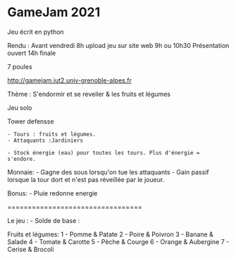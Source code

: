 # GameJam 2021
Jeu écrit en python

Rendu :
  Avant vendredi 8h upload jeu sur site web
  9h ou 10h30 Présentation ouvert
  14h finale

7 poules

http://gamejam.iut2.univ-grenoble-alpes.fr

Thème : S'endormir et se reveiler & les fruits et légumes

Jeu solo

Tower defensse

    - Tours : fruits et légumes.
    - Attaquants :Jardiniers

    - Stock énergie (eau) pour toutes les tours. Plus d'énergie = s'endore.

Monnaie:
    - Gagne des sous lorsqu'on tue les attaquants
    - Gain passif lorsque la tour dort et n'est pas réveillée par le joueur.

Bonus:
    - Pluie redonne energie

=================================

Le jeu :
    - Solde de base : 

Fruits et légumes:
    1 - Pomme & Patate
    2 - Poire & Poivron
    3 - Banane & Salade
    4 - Tomate & Carotte
    5 - Pèche & Courge
    6 - Orange & Aubergine
    7 - Cerise & Brocoli
